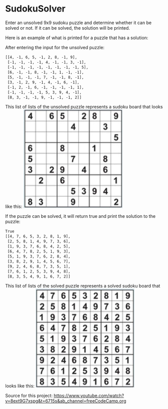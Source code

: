 # SudokuSolver

Enter an unsolved 9x9 sudoku puzzle and determine whether it can be solved or not. If it can be solved, the solution will be printed. 

Here is an example of what is printed for a puzzle that has a solution: 

After entering the input for the unsolved puzzle: 

```
[[4, -1, 6, 5, -1, 2, 8, -1, 9],
 [-1, -1, -1, -1, 4, -1, -1, 3, -1],
 [-1, -1, -1, -1, -1, -1, -1, -1, 5],
 [6, -1, -1, 8, -1, -1, 1, -1, -1],
 [5, -1, -1, -1, 7, -1, -1, 8, -1],
 [3, -1, 2, 9, -1, 4, -1, 6, -1],
 [-1, 2, -1, 6, -1, -1, -1, -1, 1],
 [-1, -1, -1, -1, 5, 3, 9, 4, -1],
 [8, 3, -1, -1, 9, -1, -1, -1, 2]]

```
This list of lists of the unsolved puzzle represents a sudoku board that looks like this: 
![](images/unsolvedPuzzle.png)


If the puzzle can be solved, it will return true and print the solution to the puzzle:
```
True
[[4, 7, 6, 5, 3, 2, 8, 1, 9],
 [2, 5, 8, 1, 4, 9, 7, 3, 6],
 [1, 9, 3, 7, 6, 8, 4, 2, 5],
 [6, 4, 7, 8, 2, 5, 1, 9, 3],
 [5, 1, 9, 3, 7, 6, 2, 8, 4],
 [3, 8, 2, 9, 1, 4, 5, 6, 7],
 [9, 2, 4, 6, 8, 7, 3, 5, 1],
 [7, 6, 1, 2, 5, 3, 9, 4, 8],
 [8, 3, 5, 4, 9, 1, 6, 7, 2]]

 ```

 This list of lists of the solved puzzle represents a solved sudoku board that looks like this:
 ![](images/solvedPuzzle.png)

 Source for this project: https://www.youtube.com/watch?v=8ext9G7xspg&t=6715s&ab_channel=freeCodeCamp.org 